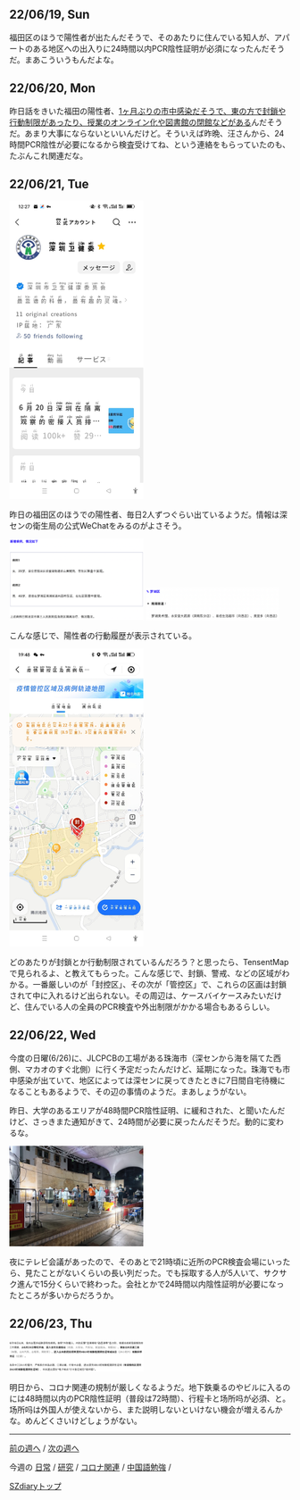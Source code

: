 ## 22/06/19, Sun

福田区のほうで陽性者が出たんだそうで、そのあたりに住んでいる知人が、アパートのある地区への出入りに24時間以内PCR陰性証明が必須になったんだそうだ。まあこういうもんだよな。


## 22/06/20, Mon

昨日話をきいた福田の陽性者、[1ヶ月ぶりの市中感染だそうで、東の方で封鎖や行動制限があったり、授業のオンライン化や図書館の閉館などがある](https://www.shenzhen-fan.com/news-2022-06-20-new-announcement-about-covid-19-in-sz/)んだそうだ。あまり大事にならないといいんだけど。そういえば昨晩、汪さんから、24時間PCR陰性が必要になるから検査受けてね、という連絡をもらっていたのも、たぶんこれ関連だな。


## 22/06/21, Tue

<img src="https://github.com/akita11/SZdiary/blob/main/diary/photo/2022-06-21_12.27.57.jpg" width="240px">

昨日の福田区のほうでの陽性者、毎日2人ずつぐらい出ているようだ。情報は深センの衛生局の公式WeChatをみるのがよさそう。

<img src="https://github.com/akita11/SZdiary/blob/main/diary/photo/2022-06-21_08.45.21.png" width="240px">

<img src="https://github.com/akita11/SZdiary/blob/main/diary/photo/2022-06-21_08.46.53.png" width="240px">

こんな感じで、陽性者の行動履歴が表示されている。

<img src="https://github.com/akita11/SZdiary/blob/main/diary/photo/2022-06-21_19.48.08.jpg" width="240px">

どのあたりが封鎖とか行動制限されているんだろう？と思ったら、TensentMapで見られるよ、と教えてもらった。こんな感じで、封鎖、警戒、などの区域がわかる。一番厳しいのが「封控区」、その次が「管控区」で、これらの区画は封鎖されて中に入れるけど出られない。その周辺は、ケースバイケースみたいだけど、住んでいる人の全員のPCR検査や外出制限がかかる場合もあるらしい。


## 22/06/22, Wed

今度の日曜(6/26)に、JLCPCBの工場がある珠海市（深センから海を隔てた西側、マカオのすぐ北側）に行く予定だったんだけど、延期になった。珠海でも市中感染が出ていて、地区によっては深センに戻ってきたときに7日間自宅待機になることもあるようで、その辺の事情のようだ。まあしょうがない。

昨日、大学のあるエリアが48時間PCR陰性証明、に緩和された、と聞いたんだけど、さっきまた通知がきて、24時間が必要に戻ったんだそうだ。動的に変わるな。

<img src="https://github.com/akita11/SZdiary/blob/main/diary/photo/2022-06-22_21.22.54.jpg" width="240px">

夜にテレビ会議があったので、そのあとで21時頃に近所のPCR検査会場にいったら、見たことがないくらいの長い列だった。でも採取する人が5人いて、サクサク進んで15分くらいで終わった。会社とかで24時間以内陰性証明が必要になったところが多いからだろうか。


## 22/06/23, Thu

<img src="https://github.com/akita11/SZdiary/blob/main/diary/photo/2022-06-23_07.21.45.png" width="240px">

明日から、コロナ関連の規制が厳しくなるようだ。地下鉄乗るのやビルに入るのには48時間以内のPCR陰性証明（普段は72時間）、行程卡と场所吗が必須、と。场所吗は外国人が使えないから、また説明しないといけない機会が増えるんかな。めんどくさいけどしょうがない。

***

[前の週へ](2206-2.md) /
[次の週へ](2206-4.md)

今週の
[日常](../diary/2206-3.md) /
[研究](../research/2206-3.md) /
[コロナ関連](../covid19/2206-3.md) / 
[中国語勉強](../chinese/2206-4.md) / 

[SZdiaryトップ](../../README.md)
